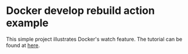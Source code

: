 # Docker develop rebuild action example

This simple project illustrates Docker's watch feature.
The tutorial can be found at [here](https://minthaka.com/docker-develop-rebuild-action-example/).
